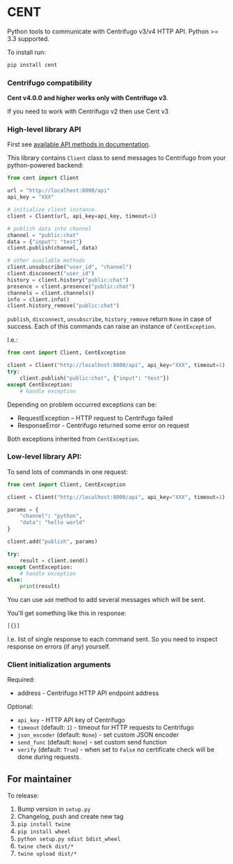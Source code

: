 CENT
====

Python tools to communicate with Centrifugo v3/v4 HTTP API. Python >= 3.3 supported.

To install run:

```bash
pip install cent
```

### Centrifugo compatibility

**Cent v4.0.0 and higher works only with Centrifugo v3**.

If you need to work with Centrifugo v2 then use Cent v3

### High-level library API

First see [available API methods in documentation](https://centrifugal.github.io/centrifugo/server/http_api/).

This library contains `Client` class to send messages to Centrifugo from your python-powered backend:

```python
from cent import Client

url = "http://localhost:8000/api"
api_key = "XXX"

# initialize client instance.
client = Client(url, api_key=api_key, timeout=1)

# publish data into channel
channel = "public:chat"
data = {"input": "test"}
client.publish(channel, data)

# other available methods
client.unsubscribe("user_id", "channel")
client.disconnect("user_id")
history = client.history("public:chat")
presence = client.presence("public:chat")
channels = client.channels()
info = client.info()
client.history_remove("public:chat")
```

`publish`, `disconnect`, `unsubscribe`, `history_remove` return `None` in case of success. Each of this commands can raise an instance of `CentException`.

I.e.:

```python
from cent import Client, CentException

client = Client("http://localhost:8000/api", api_key="XXX", timeout=1)
try:
    client.publish("public:chat", {"input": "test"})
except CentException:
    # handle exception
```

Depending on problem occurred exceptions can be:

* RequestException – HTTP request to Centrifugo failed
* ResponseError - Centrifugo returned some error on request

Both exceptions inherited from `CentException`.

### Low-level library API:

To send lots of commands in one request:

```python
from cent import Client, CentException

client = Client("http://localhost:8000/api", api_key="XXX", timeout=1)

params = {
    "channel": "python",
    "data": "hello world"
}

client.add("publish", params)

try:
    result = client.send()
except CentException:
    # handle exception
else:
    print(result)
```

You can use `add` method to add several messages which will be sent.

You'll get something like this in response:

```bash
[{}]
```

I.e. list of single response to each command sent. So you need to inspect response on errors (if any) yourself.

### Client initialization arguments

Required:

* address - Centrifugo HTTP API endpoint address

Optional:

* `api_key` - HTTP API key of Centrifugo 
* `timeout` (default: `1`) - timeout for HTTP requests to Centrifugo
* `json_encoder` (default: `None`) - set custom JSON encoder
* `send_func` (default: `None`) - set custom send function
* `verify` (default: `True`) - when set to `False` no certificate check will be done during requests.

## For maintainer

To release:

1. Bump version in `setup.py`
1. Changelog, push and create new tag
1. `pip install twine`
1. `pip install wheel`
1. `python setup.py sdist bdist_wheel`
1. `twine check dist/*`
1. `twine upload dist/*`
